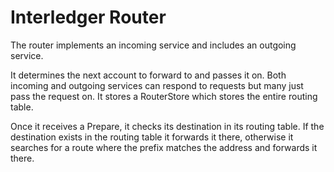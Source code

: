 # Interledger Router

The router implements an incoming service and includes an outgoing service.

It determines the next account to forward to and passes it on. Both incoming and outgoing services can respond to requests but many just pass the request on. It stores a RouterStore which stores the entire routing table. 

Once it receives a Prepare, it checks its destination in its routing table. If the destination exists in the routing table it forwards it there, otherwise it searches for a route where the prefix matches the address and forwards it there.

